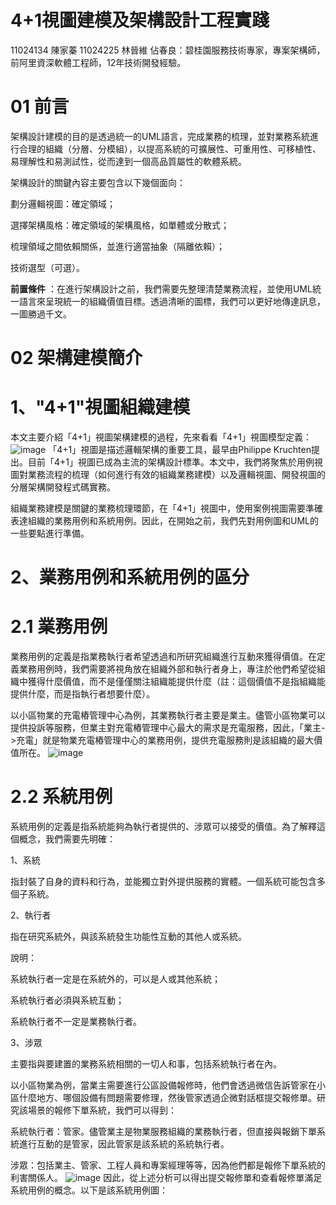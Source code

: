 # **4+1視圖建模及架構設計工程實踐**
11024134 陳家蓁 11024225 林晉維
佔春良：碧桂園服務技術專家，專案架構師，前阿里資深軟體工程師，12年技術開發經驗。
# 01 前言
架構設計建模的目的是透過統一的UML語言，完成業務的梳理，並對業務系統進行合理的組織（分層、分模組），以提高系統的可擴展性、可重用性、可移植性、易理解性和易測試性，從而達到一個高品質屬性的軟體系統。

架構設計的關鍵內容主要包含以下幾個面向：

劃分邏輯視圖：確定領域；

選擇架構風格：確定領域的架構風格，如單體或分散式；

梳理領域之間依賴關係，並進行適當抽象（隔離依賴）；

技術選型（可選）。

**前置條件**
：在進行架構設計之前，我們需要先整理清楚業務流程，並使用UML統一語言來呈現統一的組織價值目標。透過清晰的圖標，我們可以更好地傳達訊息，一圖勝過千文。
# 02 架構建模簡介
# 1、"4+1"視圖組織建模
本文主要介紹「4+1」視圖架構建模的過程，先來看看「4+1」視圖模型定義：
![image]()
「4+1」視圖是描述邏輯架構的重要工具，最早由Philippe Kruchten提出。目前「4+1」視圖已成為主流的架構設計標準。本文中，我們將聚焦於用例視圖對業務流程的梳理（如何進行有效的組織業務建模）以及邏輯視圖、開發視圖的分層架構開發程式碼實務。

組織業務建模是關鍵的業務梳理環節，在「4+1」視圖中，使用案例視圖需要準確表達組織的業務用例和系統用例。因此，在開始之前，我們先對用例圖和UML的一些要點進行準備。
# 2、業務用例和系統用例的區分
# 2.1 業務用例
業務用例的定義是指業務執行者希望透過和所研究組織進行互動來獲得價值。在定義業務用例時，我們需要將視角放在組織外部和執行者身上，專注於他們希望從組織中獲得什麼價值，而不是僅僅關注組織能提供什麼（註：這個價值不是指組織能提供什麼，而是指執行者想要什麼）。

以小區物業的充電樁管理中心為例，其業務執行者主要是業主。儘管小區物業可以提供投訴等服務，但業主對充電樁管理中心最大的需求是充電服務，因此，「業主->充電」就是物業充電樁管理中心的業務用例，提供充電服務則是該組織的最大價值所在。
![image]()
# 2.2 系統用例
系統用例的定義是指系統能夠為執行者提供的、涉眾可以接受的價值。為了解釋這個概念，我們需要先明確：

1、系統

指封裝了自身的資料和行為，並能獨立對外提供服務的實體。一個系統可能包含多個子系統。

2、執行者

指在研究系統外，與該系統發生功能性互動的其他人或系統。

說明：

系統執行者一定是在系統外的，可以是人或其他系統；

系統執行者必須與系統互動；

系統執行者不一定是業務執行者。

3、涉眾

主要指與要建置的業務系統相關的一切人和事，包括系統執行者在內。

以小區物業為例，當業主需要進行公區設備報修時，他們會透過微信告訴管家在小區什麼地方、哪個設備有問題需要修理，然後管家透過企微對話框提交報修單。研究該場景的報修下單系統，我們可以得到：

系統執行者：管家。儘管業主是物業服務組織的業務執行者，但直接與報銷下單系統進行互動的是管家，因此管家是該系統的系統執行者。

涉眾：包括業主、管家、工程人員和專案經理等等，因為他們都是報修下單系統的利害關係人。
![image]()
因此，從上述分析可以得出提交報修單和查看報修單滿足系統用例的概念。以下是該系統用例圖：
